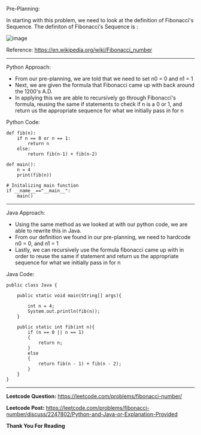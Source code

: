 Pre-Planning:

In starting with this problem, we need to look at the definition of Fibonacci's Sequence. The definiton of Fibonacci's Sequence is :

![image](https://assets.leetcode.com/users/images/6552c864-b3c9-408b-a65e-9e2909593918_1657132950.400477.png)

Reference: https://en.wikipedia.org/wiki/Fibonacci_number

---

Python Approach:

- From our pre-planning, we are told that we need to set n0 = 0 and n1 = 1
- Next, we are given the formula that Fibonacci came up with back around the 1200's A.D.
- In applying this we are able to recursively go through Fibonacci's formula, reusing the same if statements to check if n is a 0 or 1, and return us the appropriate sequence for what we initially pass in for n

Python Code:

    def fib(n):
        if n == 0 or n == 1:
            return n
        else:
            return fib(n-1) + fib(n-2)

    def main():
        n = 4
        print(fib(n))
        
    # Initalizing main function
    if __name__=="__main__":
        main()

---

Java Approach:

- Using the same method as we looked at with our python code, we are able to rewrite this in Java.
- From our definition we found in our pre-planning, we need to hardcode n0 = 0, and n1 = 1
- Lastly, we can recursively use the formula fibonacci came up with in order to reuse the same if statement and return us the appropriate sequence for what we initially pass in for n

Java Code:

    public class Java {

        public static void main(String[] args){
        
            int n = 4;
            System.out.println(fib(n)); 
        }

        public static int fib(int n){
            if (n == 0 || n == 1)
            {
                return n;
            }
            else
            {
                return fib(n - 1) + fib(n - 2);
            }  
        }
    }

---

**Leetcode Question:** https://leetcode.com/problems/fibonacci-number/

**Leetcode Post:** https://leetcode.com/problems/fibonacci-number/discuss/2247802/Python-and-Java-or-Explanation-Provided

**Thank You For Reading**
